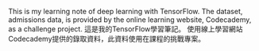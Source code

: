 This is my learning note of deep learning with TensorFlow.
The dataset, admissions data, is provided by the online learning website, Codecademy, as a challenge project.
這是我的TensorFlow學習筆記。
使用線上學習網站Codecademy提供的錄取資料，此資料使用在課程的挑戰專案。
